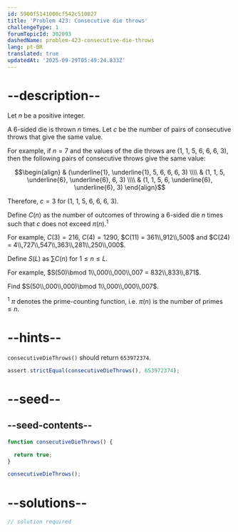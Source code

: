 ```yaml
---
id: 5900f5141000cf542c510027
title: 'Problem 423: Consecutive die throws'
challengeType: 1
forumTopicId: 302093
dashedName: problem-423-consecutive-die-throws
lang: pt-BR
translated: true
updatedAt: '2025-09-29T05:49:24.833Z'
---
```


# --description--

Let $n$ be a positive integer.

A 6-sided die is thrown $n$ times. Let $c$ be the number of pairs of consecutive throws that give the same value.

For example, if $n = 7$ and the values of the die throws are (1, 1, 5, 6, 6, 6, 3), then the following pairs of consecutive throws give the same value:

$$\begin{align}
  & (\underline{1}, \underline{1}, 5, 6, 6, 6, 3) \\\\
  & (1, 1, 5, \underline{6}, \underline{6}, 6, 3) \\\\
  & (1, 1, 5, 6, \underline{6}, \underline{6}, 3)
\end{align}$$

Therefore, $c = 3$ for (1, 1, 5, 6, 6, 6, 3).

Define $C(n)$ as the number of outcomes of throwing a 6-sided die $n$ times such that $c$ does not exceed $π(n)$.<sup>1</sup>

For example, $C(3) = 216$, $C(4) = 1290$, $C(11) = 361\\,912\\,500$ and $C(24) = 4\\,727\\,547\\,363\\,281\\,250\\,000$.

Define $S(L)$ as $\sum C(n)$ for $1 ≤ n ≤ L$.

For example, $S(50)\bmod 1\\,000\\,000\\,007 = 832\\,833\\,871$.

Find $S(50\\,000\\,000)\bmod 1\\,000\\,000\\,007$.

<sup>1</sup> $π$ denotes the prime-counting function, i.e. $π(n)$ is the number of primes $≤ n$.

# --hints--

`consecutiveDieThrows()` should return `653972374`.

```js
assert.strictEqual(consecutiveDieThrows(), 653972374);
```

# --seed--

## --seed-contents--

```js
function consecutiveDieThrows() {

  return true;
}

consecutiveDieThrows();
```

# --solutions--

```js
// solution required
```
